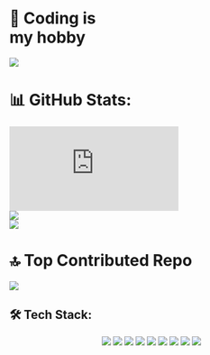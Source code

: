 # 💫 Coding is <br/> my hobby

[![](https://visitcount.itsvg.in/api?id=thegr8binil&icon=5&color=1)](https://visitcount.itsvg.in)

# 📊 GitHub Stats:
![](https://github.com/SeanMichaelOwen/SeanMichaelOwen/edit/main/README.md)<br/>
![](https://github.com/SeanMichaelOwen/SeanMichaelOwen)<br/>
![](https://github-readme-stats.vercel.app/api/top-langs/?username=SeanMichaelOwen&theme=dark&hide_border=true&include_all_commits=true&count_private=true&layout=compact)

# 🔝 Top Contributed Repo
![](https://github-contributor-stats.vercel.app/api?username=SeanMichaelOwen&limit=5&theme=dark&combine_all_yearly_contributions=true)



<!-- Tech Stack -->
## 🛠️ Tech Stack:

<p align="center">
  <img src="https://img.shields.io/badge/-Python-3776AB?style=flat&logo=python&logoColor=white" />
  <img src="https://img.shields.io/badge/-JavaScript-F7DF1E?style=flat&logo=javascript&logoColor=black" />
  <img src="https://img.shields.io/badge/-TypeScript-3178C6?style=flat&logo=typescript&logoColor=white" />
  <img src="https://img.shields.io/badge/-HTML5-E34F26?style=flat&logo=html5&logoColor=white" />
  <img src="https://img.shields.io/badge/-CSS3-1572B6?style=flat&logo=css3&logoColor=white" />
  <img src="https://img.shields.io/badge/-Node.js-339933?style=flat&logo=node.js&logoColor=white" />
  <img src="https://img.shields.io/badge/-React-61DAFB?style=flat&logo=react&logoColor=black" />
  <img src="https://img.shields.io/badge/-MongoDB-47A248?style=flat&logo=mongodb&logoColor=white" />
  <img src="https://img.shields.io/badge/-Firebase-FFCA28?style=flat&logo=firebase&logoColor=black" />
  <!-- Add more badges for your tech stack as needed -->
</p>
